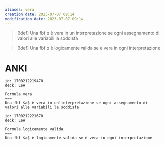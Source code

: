 ```yaml
---
aliases: vera
creation date: 2023-07-07 09:14
modification date: 2023-07-07 09:14
---
```



> [!def]
>Una fbf $a$ è vera in un interpretazione se ogni assegnamento di valori alle variabili la soddisfa

>[!def]
>Una fbf $a$ è logicamente valida se è vera in ogni interpretazione

# ANKI

```anki
id: 1700212219470
deck: LeA
---
Formula vera
===
Una fbf $a$ è vera in un'interpretazione se ogni assegnamento di valori alle variabili la soddisfa
```


```anki
id: 1700212221670
deck: LeA
---
Formula logicamente valida
===
Una fbf $a$ è logicamente valida se è vera in ogni interpretazione
```
